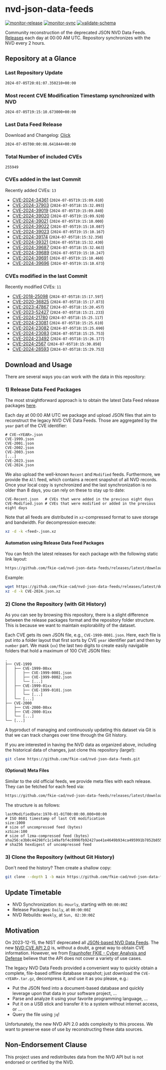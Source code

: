 # nvd-json-data-feeds

[![monitor-release](https://github.com/fkie-cad/nvd-json-data-feeds/actions/workflows/monitor_release.yml/badge.svg)](https://github.com/fkie-cad/nvd-json-data-feeds/actions/workflows/monitor_release.yml)
[![monitor-sync](https://github.com/fkie-cad/nvd-json-data-feeds/actions/workflows/monitor_sync.yml/badge.svg)](https://github.com/fkie-cad/nvd-json-data-feeds/actions/workflows/monitor_sync.yml)
[![validate-schema](https://github.com/fkie-cad/nvd-json-data-feeds/actions/workflows/validate_schema.yml/badge.svg)](https://github.com/fkie-cad/nvd-json-data-feeds/actions/workflows/validate_schema.yml)

Community reconstruction of the deprecated JSON NVD Data Feeds.
[Releases](https://github.com/fkie-cad/nvd-json-data-feeds/releases/latest) each day at 00:00 AM UTC.
Repository synchronizes with the NVD every 2 hours.

## Repository at a Glance

### Last Repository Update

```plain
2024-07-05T20:01:07.350210+00:00
```

### Most recent CVE Modification Timestamp synchronized with NVD

```plain
2024-07-05T19:15:10.673000+00:00
```

### Last Data Feed Release

Download and Changelog: [Click](https://github.com/fkie-cad/nvd-json-data-feeds/releases/latest)

```plain
2024-07-05T00:00:08.641844+00:00
```

### Total Number of included CVEs

```plain
255949
```

### CVEs added in the last Commit

Recently added CVEs: `13`

- [CVE-2024-34361](CVE-2024/CVE-2024-343xx/CVE-2024-34361.json) (`2024-07-05T19:15:09.610`)
- [CVE-2024-37903](CVE-2024/CVE-2024-379xx/CVE-2024-37903.json) (`2024-07-05T18:15:32.093`)
- [CVE-2024-39019](CVE-2024/CVE-2024-390xx/CVE-2024-39019.json) (`2024-07-05T19:15:09.840`)
- [CVE-2024-39020](CVE-2024/CVE-2024-390xx/CVE-2024-39020.json) (`2024-07-05T19:15:09.920`)
- [CVE-2024-39021](CVE-2024/CVE-2024-390xx/CVE-2024-39021.json) (`2024-07-05T19:15:10.000`)
- [CVE-2024-39022](CVE-2024/CVE-2024-390xx/CVE-2024-39022.json) (`2024-07-05T19:15:10.087`)
- [CVE-2024-39023](CVE-2024/CVE-2024-390xx/CVE-2024-39023.json) (`2024-07-05T19:15:10.167`)
- [CVE-2024-39174](CVE-2024/CVE-2024-391xx/CVE-2024-39174.json) (`2024-07-05T18:15:32.350`)
- [CVE-2024-39321](CVE-2024/CVE-2024-393xx/CVE-2024-39321.json) (`2024-07-05T18:15:32.430`)
- [CVE-2024-39687](CVE-2024/CVE-2024-396xx/CVE-2024-39687.json) (`2024-07-05T18:15:32.663`)
- [CVE-2024-39689](CVE-2024/CVE-2024-396xx/CVE-2024-39689.json) (`2024-07-05T19:15:10.247`)
- [CVE-2024-39691](CVE-2024/CVE-2024-396xx/CVE-2024-39691.json) (`2024-07-05T19:15:10.460`)
- [CVE-2024-39696](CVE-2024/CVE-2024-396xx/CVE-2024-39696.json) (`2024-07-05T19:15:10.673`)


### CVEs modified in the last Commit

Recently modified CVEs: `11`

- [CVE-2018-25098](CVE-2018/CVE-2018-250xx/CVE-2018-25098.json) (`2024-07-05T18:15:17.597`)
- [CVE-2020-36825](CVE-2020/CVE-2020-368xx/CVE-2020-36825.json) (`2024-07-05T18:15:17.873`)
- [CVE-2023-47867](CVE-2023/CVE-2023-478xx/CVE-2023-47867.json) (`2024-07-05T18:15:20.457`)
- [CVE-2023-52427](CVE-2023/CVE-2023-524xx/CVE-2023-52427.json) (`2024-07-05T18:15:21.233`)
- [CVE-2024-21780](CVE-2024/CVE-2024-217xx/CVE-2024-21780.json) (`2024-07-05T18:15:25.117`)
- [CVE-2024-23081](CVE-2024/CVE-2024-230xx/CVE-2024-23081.json) (`2024-07-05T18:15:25.610`)
- [CVE-2024-23082](CVE-2024/CVE-2024-230xx/CVE-2024-23082.json) (`2024-07-05T18:15:25.690`)
- [CVE-2024-23083](CVE-2024/CVE-2024-230xx/CVE-2024-23083.json) (`2024-07-05T18:15:25.753`)
- [CVE-2024-23492](CVE-2024/CVE-2024-234xx/CVE-2024-23492.json) (`2024-07-05T18:15:26.177`)
- [CVE-2024-2567](CVE-2024/CVE-2024-25xx/CVE-2024-2567.json) (`2024-07-05T18:15:30.850`)
- [CVE-2024-28593](CVE-2024/CVE-2024-285xx/CVE-2024-28593.json) (`2024-07-05T18:15:29.753`)


## Download and Usage

There are several ways you can work with the data in this repository:

### 1) Release Data Feed Packages

The most straightforward approach is to obtain the latest Data Feed release packages [here](https://github.com/fkie-cad/nvd-json-data-feeds/releases/latest).

Each day at 00:00 AM UTC we package and upload JSON files that aim to reconstruct the legacy NVD CVE Data Feeds.
Those are aggregated by the `year` part of the CVE identifier:

```
# CVE-<YEAR>.json
CVE-1999.json
CVE-2001.json
CVE-2002.json
CVE-2003.json
[...]
CVE-2023.json
CVE-2024.json
```

We also upload the well-known `Recent` and `Modified` feeds.
Furthermore, we provide the `All` feed, which contains a recent snapshot of all NVD records.
Once your local copy is synchronized and the last synchronization is no older than 8 days, you can rely on these to stay up to date:

```plain
CVE-Recent.json   # CVEs that were added in the previous eight days
CVE-Modified.json # CVEs that were modified or added in the previous eight days
```

Note that all feeds are distributed in `xz`-compressed format to save storage and bandwidth.
For decompression execute:

```sh
xz -d -k <feed>.json.xz
```

#### Automation using Release Data Feed Packages

You can fetch the latest releases for each package with the following static link layout:

```sh
https://github.com/fkie-cad/nvd-json-data-feeds/releases/latest/download/CVE-<YEAR>.json.xz
```

Example:

```sh
wget https://github.com/fkie-cad/nvd-json-data-feeds/releases/latest/download/CVE-2024.json.xz
xz -d -k CVE-2024.json.xz
```

### 2) Clone the Repository (with Git History)

As you can see by browsing this repository, there is a slight difference between the release packages format and the repository folder structure.
This is because we want to maintain explorability of the dataset.

Each CVE gets its own JSON file, e.g., `CVE-1999-0001.json`.
Here, each file is put into a folder layout that first sorts by CVE `year` identifier part and then by `number` part.
We mask (`xx`) the last two digits to create easily navigable folders that hold a maximum of 100 CVE JSON files:

```plain
.
├── CVE-1999
│   ├── CVE-1999-00xx
│   │   ├── CVE-1999-0001.json
│   │   ├── CVE-1999-0002.json
│   │   └── [...]
│   ├── CVE-1999-01xx
│   │   ├── CVE-1999-0101.json
│   │   └── [...]
│   └── [...]
├── CVE-2000
│   ├── CVE-2000-00xx
│   ├── CVE-2000-01xx
│   └── [...]
└── [...]
```

A byproduct of managing and continuously updating this dataset via Git is that we can track changes over time through the Git history.

If you are interested in having the NVD data as organized above, including the historical data of changes, just clone this repository (large!):

```sh
git clone https://github.com/fkie-cad/nvd-json-data-feeds.git
```

#### (Optional) Meta Files

Similar to the old official feeds, we provide meta files with each release. They can be fetched for each feed via:

```sh
https://github.com/fkie-cad/nvd-json-data-feeds/releases/latest/download/CVE-<YEAR>.meta
```

The structure is as follows:

```plain
lastModifiedDate:1970-01-01T00:00:00.000+00:00                          # ISO 8601 timestamp of last CVE modification
size:1000                                                               # size of uncompressed feed (bytes)
xzSize:100                                                              # size of lzma-compressed feed (bytes)
sha256:e3b0c44298fc1c149afbf4c8996fb92427ae41e4649b934ca495991b7852b855 # sha256 hexdigest of uncompressed feed
```

### 3) Clone the Repository (without Git History)

Don't need the history? Then create a shallow copy:

```sh
git clone --depth 1 -b main https://github.com/fkie-cad/nvd-json-data-feeds.git
```


## Update Timetable

* NVD Synchronization: `Bi-Hourly`, starting with `00:00:00Z`
* Release Packages: `Daily`, at `00:00:00Z`
* NVD Rebuilds: `Weekly`, at `Sun, 02:30:00Z`


## Motivation

On 2023-12-15, the NIST deprecated all [JSON-based NVD Data Feeds](https://nvd.nist.gov/vuln/data-feeds#divRetirementBanner-1).
The new [NVD CVE API 2.0](https://nvd.nist.gov/developers/vulnerabilities) is, without a doubt, a great way to obtain CVE information.
However, we from [Fraunhofer FKIE - Cyber Analysis and Defense](https://www.fkie.fraunhofer.de/en/departments/cad.html) believe that the API does not cover a variety of use cases.

The legacy NVD Data Feeds provided a convenient way to quickly obtain a complete, file-based offline database snapshot; just download the `CVE-<YEAR>.tar.gz`, decompress it, and use it as you please, e.g.:

- Put the JSON feed into a document-based database and quickly leverage upon that data in your software project, ...
- Parse and analyze it using your favorite programming language, ...
- Put it on a USB stick and transfer it to a system without internet access, or ...
- Query the file using `jq`!

Unfortunately, the new NVD API 2.0 adds complexity to this process.
We want to preserve ease of use by reconstructing these data sources.

## Non-Endorsement Clause

This project uses and redistributes data from the NVD API but is not endorsed or certified by the NVD.